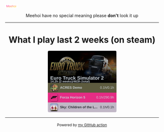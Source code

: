 [![Meehoi Logo](https://github.com/beam41/beam41/raw/master/mh.svg)](https://beam41.github.io/)
<p align="center">Meehoi have no special meaning please <b>don't</b> look it up</p>

<!-- --- -->

<!-- <h1 align="center">Currently listening to</h1> -->

<!-- spotify-listening-svg-start -->
<!-- <p align="center"><a href="https://open.spotify.com/track/1B2zrooBJ6Rc8NIUuS3VDh"><img src="https://raw.githubusercontent.com/beam41/beam41/master/top-song-1693657190961.svg" height="300"/></a></p> -->
<!-- spotify-listening-svg-end -->

---

<h1 align="center">What I play last 2 weeks (on steam)</h1>
<!-- steam-svg-start -->
<p align="center"><a href="http://steamcommunity.com/profiles/76561198062644260">
  <img src="https://raw.githubusercontent.com/beam41/beam41/master/steam-1698128176536.svg" height="201"/></a></p>
<!-- steam-svg-end -->




---

<p align="center"><small>Powered by <a href="https://github.com/beam41/spotify-listening-svg">my GitHub action</a></small></p>
